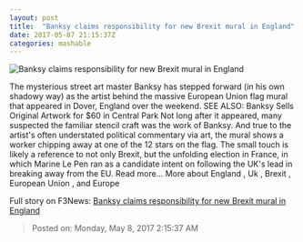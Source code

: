 ```yaml
---
layout: post
title:  "Banksy claims responsibility for new Brexit mural in England"
date: 2017-05-07 21:15:37Z
categories: mashable
---
```


![Banksy claims responsibility for new Brexit mural in England](http://i.amz.mshcdn.com/GpoBFr13ttzBpXisK0TBtTxCjtw=/1200x630/2017%2F05%2F07%2Fa3%2F448f9c533dde4b0b98d7ed2b66a89d96.08fa9.jpg)

The mysterious street art master Banksy has stepped forward (in his own shadowy way) as the artist behind the massive European Union flag mural that appeared in Dover, England over the weekend. SEE ALSO: Banksy Sells Original Artwork for $60 in Central Park Not long after it appeared, many suspected the familiar stencil craft was the work of Banksy. And true to the artist's often understated political commentary via art, the mural shows a worker chipping away at one of the 12 stars on the flag. The small touch is likely a reference to not only Brexit, but the unfolding election in France, in which Marine Le Pen ran as a candidate intent on following the UK's lead in breaking away from the EU. Read more... More about England , Uk , Brexit , European Union , and Europe


Full story on F3News: [Banksy claims responsibility for new Brexit mural in England](http://www.f3nws.com/n/4cvkVB)

> Posted on: Monday, May 8, 2017 2:15:37 AM
